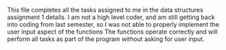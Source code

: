 This file completes all the tasks assigned to me in the data structures assignment 1 details.
I am not a high level coder, and am still getting back into coding from last semester, so I was not able to properly implement the user input aspect of the functions
The functions operate correctly and will perform all tasks as part of the program without asking for user input.
